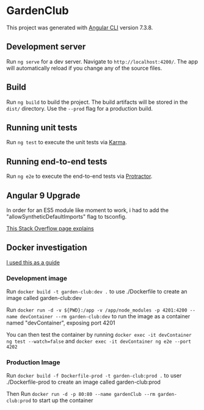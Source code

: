 # GardenClub

This project was generated with [Angular CLI](https://github.com/angular/angular-cli) version 7.3.8.

## Development server

Run `ng serve` for a dev server. Navigate to `http://localhost:4200/`. The app will automatically reload if you change any of the source files.

## Build

Run `ng build` to build the project. The build artifacts will be stored in the `dist/` directory. Use the `--prod` flag for a production build.

## Running unit tests

Run `ng test` to execute the unit tests via [Karma](https://karma-runner.github.io).

## Running end-to-end tests

Run `ng e2e` to execute the end-to-end tests via [Protractor](http://www.protractortest.org/).

## Angular 9 Upgrade

In order for an ES5 module like moment to work, i had to add the "allowSyntheticDefaultImports" flag to tsconfig.

[This Stack Overflow page explains](https://stackoverflow.com/questions/56238356/understanding-esmoduleinterop-in-tsconfig-file)

## Docker investigation

[I used this as a guide](https://mherman.org/blog/dockerizing-an-angular-app/)

### Development image

Run `docker build -t garden-club:dev .` to use ./Dockerfile to create an image called garden-club:dev

Run `docker run -d -v ${PWD}:/app -v /app/node_modules -p 4201:4200 --name devContainer --rm garden-club:dev` to run the image as a container named "devContainer", exposing port 4201

You can then test the container by running `docker exec -it devContainer ng test --watch=false`
and `docker exec -it devContainer ng e2e --port 4202`

### Production Image

Run `docker build -f Dockerfile-prod -t garden-club:prod .` to user ./Dockerfile-prod to create an image called garden-club:prod

Then Run `docker run -d -p 80:80 --name gardenClub --rm garden-club:prod` to start up the container
